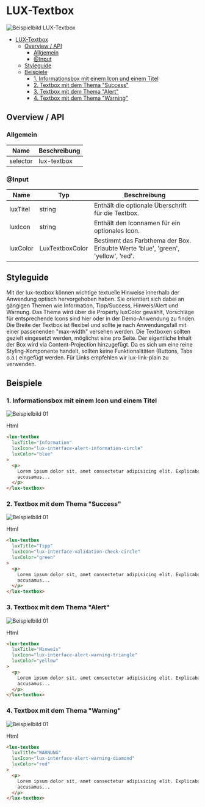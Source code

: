 # LUX-Textbox

![Beispielbild LUX-Textbox](https://raw.githubusercontent.com/wiki/IHK-GfI/lux-components-workspace/Versions/v19/lux‐textbox-v19-img.png)

- [LUX-Textbox](#lux-textbox)
  - [Overview / API](#overview--api)
    - [Allgemein](#allgemein)
    - [@Input](#input)
  - [Styleguide](#styleguide)
  - [Beispiele](#beispiele)
    - [1. Informationsbox mit einem Icon und einem Titel](#1-informationsbox-mit-einem-icon-und-einem-titel)
    - [2. Textbox mit dem Thema "Success"](#2-textbox-mit-dem-thema-success)
    - [3. Textbox mit dem Thema "Alert"](#3-textbox-mit-dem-thema-alert)
    - [4. Textbox mit dem Thema "Warning"](#4-textbox-mit-dem-thema-warning)

## Overview / API

### Allgemein

| Name     | Beschreibung    |
| -------- | --------------- |
| selector | lux-textbox     |

### @Input

| Name     | Typ             | Beschreibung                                                                     |
| -------- | --------------- | -------------------------------------------------------------------------------- |
| luxTitel | string          | Enthält die optionale Überschrift für die Textbox.                               |
| luxIcon  | string          | Enthält den Iconnamen für ein optionales Icon.                                   |
| luxColor | LuxTextboxColor | Bestimmt das Farbthema der Box. Erlaubte Werte 'blue', 'green', 'yellow', 'red'. |

## Styleguide

Mit der lux-textbox können wichtige textuelle Hinweise innerhalb der Anwendung optisch hervorgehoben haben. Sie orientiert sich dabei an gängigen Themen wie Information, Tipp/Success, Hinweis/Alert und Warnung.
Das Thema wird über die Property luxColor gewählt, Vorschläge für entsprechende Icons sind hier oder in der Demo-Anwendung zu finden.
Die Breite der Textbox ist flexibel und sollte je nach Anwendungsfall mit einer passenenden "max-width" versehen werden.
Die Textboxen sollten gezielt eingesetzt werden, möglichst eine pro Seite.
Der eigentliche Inhalt der Box wird via Content-Projection hinzugefügt. Da es sich um eine reine Styling-Komponente handelt, sollten keine Funktionalitäten (Buttons, Tabs o.ä.) eingefügt werden.
Für Links empfehlen wir lux-link-plain zu verwenden.

## Beispiele

### 1. Informationsbox mit einem Icon und einem Titel

![Beispielbild 01](https://raw.githubusercontent.com/wiki/IHK-GfI/lux-components-workspace/Versions/v19/lux‐textbox-v19-img-01.png)

Html

```html
<lux-textbox
  luxTitle="Information"
  luxIcon="lux-interface-alert-information-circle"
  luxColor="blue"
>
  <p>
    Lorem ipsum dolor sit, amet consectetur adipisicing elit. Explicabo itaque
    accusamus...
  </p>
</lux-textbox>
```

### 2. Textbox mit dem Thema "Success"

![Beispielbild 01](https://raw.githubusercontent.com/wiki/IHK-GfI/lux-components-workspace/Versions/v19/lux‐textbox-v19-img-02.png)

Html

```html
<lux-textbox
  luxTitle="Tipp"
  luxIcon="lux-interface-validation-check-circle"
  luxColor="green"
>
  <p>
    Lorem ipsum dolor sit, amet consectetur adipisicing elit. Explicabo itaque
    accusamus...
  </p>
</lux-textbox>
```

### 3. Textbox mit dem Thema "Alert"

![Beispielbild 01](https://raw.githubusercontent.com/wiki/IHK-GfI/lux-components-workspace/Versions/v19/lux‐textbox-v19-img-03.png)

Html

```html
<lux-textbox
  luxTitle="Hinweis"
  luxIcon="lux-interface-alert-warning-triangle"
  luxColor="yellow"
>
  <p>
    Lorem ipsum dolor sit, amet consectetur adipisicing elit. Explicabo itaque
    accusamus...
  </p>
</lux-textbox>
```

### 4. Textbox mit dem Thema "Warning"

![Beispielbild 01](https://raw.githubusercontent.com/wiki/IHK-GfI/lux-components-workspace/Versions/v19/lux‐textbox-v19-img-03.png)

Html

```html
<lux-textbox
  luxTitle="WARNUNG"
  luxIcon="lux-interface-alert-warning-diamond"
  luxColor="red"
>
  <p>
    Lorem ipsum dolor sit, amet consectetur adipisicing elit. Explicabo itaque
    accusamus...
  </p>
</lux-textbox>
```
